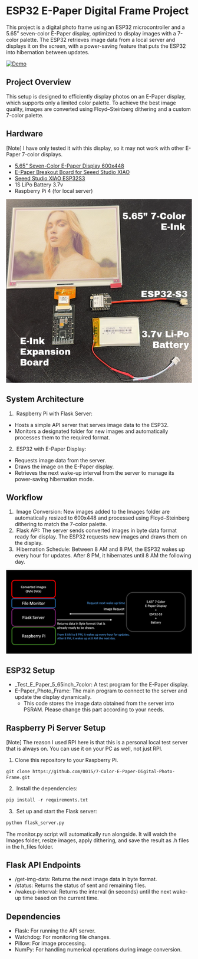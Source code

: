 # ESP32 E-Paper Digital Frame Project
This project is a digital photo frame using an ESP32 microcontroller and a 5.65” seven-color E-Paper display, optimized to display images with a 7-color palette. The ESP32 retrieves image data from a local server and displays it on the screen, with a power-saving feature that puts the ESP32 into hibernation between updates.

[![Demo](https://raw.githubusercontent.com/0015/7-Color-E-Paper-Digital-Photo-Frame/refs/heads/main/misc/Demo.gif)](https://youtu.be/9gdemeaTfyI)

## Project Overview
This setup is designed to efficiently display photos on an E-Paper display, which supports only a limited color palette. To achieve the best image quality, images are converted using Floyd–Steinberg dithering and a custom 7-color palette.

## Hardware
[Note] I have only tested it with this display, so it may not work with other E-Paper 7-color displays.
* [5.65” Seven-Color E-Paper Display 600x448](https://www.seeedstudio.com/5-65-Seven-Color-ePaper-Display-with-600x480-Pixels-p-5786.html)
* [E-Paper Breakout Board for Seeed Studio XIAO](https://www.seeedstudio.com/ePaper-Breakout-Board-p-5804.html)
* [Seeed Studio XIAO ESP32S3](https://www.seeedstudio.com/XIAO-ESP32S3-p-5627.html)
* 1S LiPo Battery 3.7v 
* Raspberry Pi 4 (for local server)

![Hardware](https://raw.githubusercontent.com/0015/7-Color-E-Paper-Digital-Photo-Frame/refs/heads/main/misc/Hardware.png)

## System Architecture
1.  Raspberry Pi with Flask Server:
* Hosts a simple API server that serves image data to the ESP32.
* Monitors a designated folder for new images and automatically processes them to the required format.
2.  ESP32 with E-Paper Display:
* Requests image data from the server.
* Draws the image on the E-Paper display.
* Retrieves the next wake-up interval from the server to manage its power-saving hibernation mode.

## Workflow
1.  Image Conversion: New images added to the Images folder are automatically resized to 600x448 and processed using Floyd–Steinberg dithering to match the 7-color palette.
2.  Flask API: The server sends converted images in byte data format ready for display. The ESP32 requests new images and draws them on the display.
3.  Hibernation Schedule: Between 8 AM and 8 PM, the ESP32 wakes up every hour for updates. After 8 PM, it hibernates until 8 AM the following day.

![Workflow](https://raw.githubusercontent.com/0015/7-Color-E-Paper-Digital-Photo-Frame/refs/heads/main/misc/Workflow.png)


## ESP32 Setup
* _Test_E_Paper_5_65inch_7color: A test program for the E-Paper display.
* E-Paper_Photo_Frame: The main program to connect to the server and update the display dynamically.
    * This code stores the image data obtained from the server into PSRAM. Please change this part according to your needs.

## Raspberry Pi Server Setup
[Note] The reason I used RPI here is that this is a personal local test server that is always on. You can use it on your PC as well, not just RPI.
1. Clone this repository to your Raspberry Pi.
```
git clone https://github.com/0015/7-Color-E-Paper-Digital-Photo-Frame.git
```
2.  Install the dependencies:
```python
pip install -r requirements.txt
```
3.  Set up and start the Flask server:
```python
python flask_server.py
```
The monitor.py script will automatically run alongside. It will watch the Images folder, resize images, apply dithering, and save the result as .h files in the h_files folder.

## Flask API Endpoints
* /get-img-data: Returns the next image data in byte format.
* /status: Returns the status of sent and remaining files.
* /wakeup-interval: Returns the interval (in seconds) until the next wake-up time based on the current time.

## Dependencies
* Flask: For running the API server.
* Watchdog: For monitoring file changes.
* Pillow: For image processing.
* NumPy: For handling numerical operations during image conversion.
